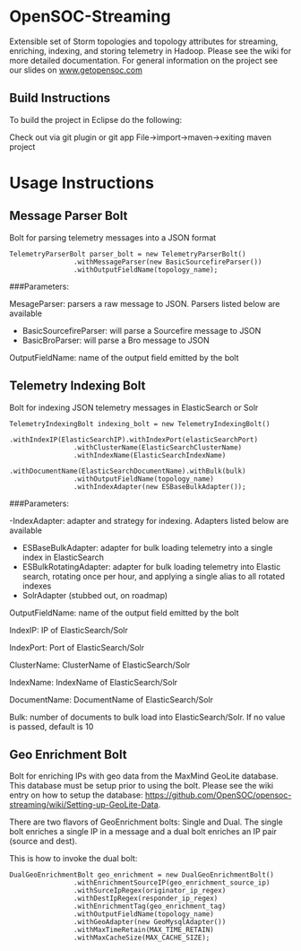 # OpenSOC-Streaming

Extensible set of Storm topologies and topology attributes for streaming, enriching, indexing, and storing telemetry in Hadoop.  Please see the wiki for more detailed documentation. For general information on the project see our slides on www.getopensoc.com


## Build Instructions
To build the project in Eclipse do the following:

Check out via git plugin or git app
File->import->maven->exiting maven project

# Usage Instructions

## Message Parser Bolt

Bolt for parsing telemetry messages into a JSON format

```
TelemetryParserBolt parser_bolt = new TelemetryParserBolt()
				.withMessageParser(new BasicSourcefireParser())
				.withOutputFieldName(topology_name);
```
				
###Parameters:

MesageParser: parsers a raw message to JSON. Parsers listed below are available
- BasicSourcefireParser: will parse a Sourcefire message to JSON
- BasicBroParser: will parse a Bro message to JSON

OutputFieldName: name of the output field emitted by the bolt

## Telemetry Indexing Bolt

Bolt for indexing JSON telemetry messages in ElasticSearch or Solr

```
TelemetryIndexingBolt indexing_bolt = new TelemetryIndexingBolt()
				.withIndexIP(ElasticSearchIP).withIndexPort(elasticSearchPort)
				.withClusterName(ElasticSearchClusterName)
				.withIndexName(ElasticSearchIndexName)
				.withDocumentName(ElasticSearchDocumentName).withBulk(bulk)
				.withOutputFieldName(topology_name)
				.withIndexAdapter(new ESBaseBulkAdapter());
```

###Parameters:

-IndexAdapter: adapter and strategy for indexing.  Adapters listed below are available
- ESBaseBulkAdapter: adapter for bulk loading telemetry into a single index in ElasticSearch
- ESBulkRotatingAdapter: adapter for bulk loading telemetry into Elastic search, rotating once per hour, and applying a single alias to all rotated indexes
- SolrAdapter (stubbed out, on roadmap)

OutputFieldName: name of the output field emitted by the bolt

IndexIP: IP of ElasticSearch/Solr

IndexPort: Port of ElasticSearch/Solr

ClusterName: ClusterName of ElasticSearch/Solr

IndexName: IndexName of ElasticSearch/Solr

DocumentName: DocumentName of ElasticSearch/Solr

Bulk: number of documents to bulk load into ElasticSearch/Solr.  If no value is passed, default is 10

## Geo Enrichment Bolt

Bolt for enriching IPs with geo data from the MaxMind GeoLite database. This database must be setup prior to using the bolt. Please see the wiki entry on how to setup the database: https://github.com/OpenSOC/opensoc-streaming/wiki/Setting-up-GeoLite-Data.

There are two flavors of GeoEnrichment bolts: Single and Dual.  The single bolt enriches a single IP in a message and a dual bolt enriches an IP pair (source and dest).

This is how to invoke the dual bolt:

```
DualGeoEnrichmentBolt geo_enrichment = new DualGeoEnrichmentBolt()
				.withEnrichmentSourceIP(geo_enrichment_source_ip)
				.withSurceIpRegex(originator_ip_regex)
				.withDestIpRegex(responder_ip_regex)
				.withEnrichmentTag(geo_enrichment_tag)
				.withOutputFieldName(topology_name)
				.withGeoAdapter(new GeoMysqlAdapter())
				.withMaxTimeRetain(MAX_TIME_RETAIN)
				.withMaxCacheSize(MAX_CACHE_SIZE);
```
